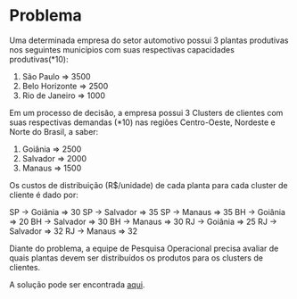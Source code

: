 # Problema

Uma determinada empresa do setor automotivo possui 3 plantas produtivas nos seguintes municípios com suas respectivas capacidades produtivas(*10):
1) São Paulo => 3500
2) Belo Horizonte => 2500 
3) Rio de Janeiro => 1000

Em um processo de decisão, a empresa possui 3 Clusters de clientes com suas respectivas demandas (*10) nas regiões Centro-Oeste, Nordeste e Norte do Brasil, a saber:
1) Goiânia => 2500
2) Salvador => 2000
3) Manaus => 1500

Os custos de distribuição (R$/unidade) de cada planta para cada cluster de cliente é dado por:

SP -> Goiânia => 30
SP -> Salvador => 35
SP -> Manaus => 35
BH -> Goiânia => 20
BH -> Salvador => 30
BH -> Manaus => 30
RJ -> Goiânia => 25
RJ -> Salvador => 32
RJ -> Manaus => 32

Diante do problema, a equipe de Pesquisa Operacional precisa avaliar de quais plantas devem ser distribuídos os produtos para os clusters de clientes.

A solução pode ser encontrada [aqui](Metodo).

